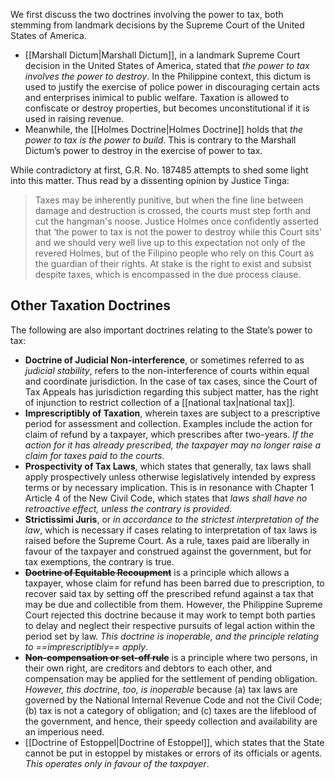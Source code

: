 We first discuss the two doctrines involving the power to tax, both stemming from landmark decisions by the Supreme Court of the United States of America.
* [[Marshall Dictum|Marshall Dictum]], in a landmark Supreme Court decision in the United States of America, stated that *the power to tax involves the power to destroy*. In the Philippine context, this dictum is used to justify the exercise of police power in discouraging certain acts and enterprises inimical to public welfare. Taxation is allowed to confiscate or destroy properties, but becomes unconstitutional if it is used in raising revenue.
* Meanwhile, the [[Holmes Doctrine|Holmes Doctrine]] holds that *the power to tax is the power to build*. This is contrary to the Marshall Dictum’s power to destroy in the exercise of power to tax.

While contradictory at first, G.R. No. 187485 attempts to shed some light into this matter. Thus read by a dissenting opinion by Justice Tinga:

> Taxes may be inherently punitive, but when the fine line between damage and destruction is crossed, the courts must step forth and cut the hangman's noose. Justice Holmes once confidently asserted that ‘the power to tax is not the power to destroy while this Court sits’ and we should very well live up to this expectation not only of the revered Holmes, but of the Filipino people who rely on this Court as the guardian of their rights. At stake is the right to exist and subsist despite taxes, which is encompassed in the due process clause.

## Other Taxation Doctrines
The following are also important doctrines relating to the State’s power to tax:
- **Doctrine of Judicial Non-interference**, or sometimes referred to as *judicial stability*, refers to the non-interference of courts within equal and coordinate jurisdiction. In the case of tax cases, since the Court of Tax Appeals has jurisdiction regarding this subject matter, has the right of injunction to restrict collection of a [[national tax|national tax]].
- **Imprescriptibly of Taxation**, wherein taxes are subject to a prescriptive period for assessment and collection. Examples include the action for claim of refund by a taxpayer, which prescribes after two-years. *If the action for it has already prescribed, the taxpayer may no longer raise a claim for taxes paid to the courts*.
- **Prospectivity of Tax Laws**, which states that generally, tax laws shall apply prospectively unless otherwise legislatively intended by express terms or by necessary implication. This is in resonance with Chapter 1 Article 4 of the New Civil Code, which states that *laws shall have no retroactive effect, unless the contrary is provided*.
- **Strictissimi Juris**, or *in accordance to the strictest interpretation of the law*, which is necessary if cases relating to interpretation of tax laws is raised before the Supreme Court. As a rule, taxes paid are liberally in favour of the taxpayer and construed against the government, but for tax exemptions, the contrary is true.
- ~~**Doctrine of Equitable Recoupment**~~ is a principle which allows a taxpayer, whose claim for refund has been barred due to prescription, to recover said tax by setting off the prescribed refund against a tax that may be due and collectible from them. However, the Philippine Supreme Court rejected this doctrine because it may work to tempt both parties to delay and neglect their respective pursuits of legal action within the period set by law. *This doctrine is inoperable, and the principle relating to ==imprescriptibly== apply*.
- ~~**Non-compensation or set-off rule**~~ is a principle where two persons, in their own right, are creditors and debtors to each other, and compensation may be applied for the settlement of pending obligation. *However, this doctrine, too, is inoperable* because (a) tax laws are governed by the National Internal Revenue Code and not the Civil Code; (b) tax is not a category of obligation; and (c) taxes are the lifeblood of the government, and hence, their speedy collection and availability are an imperious need.
- [[Doctrine of Estoppel|Doctrine of Estoppel]], which states that the State cannot be put in estoppel by mistakes or errors of its officials or agents. *This operates only in favour of the taxpayer*.
